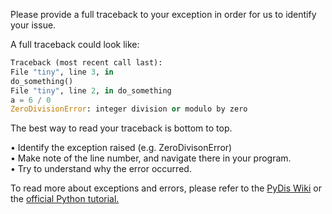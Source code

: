 Please provide a full traceback to your exception in order for us to identify your issue.

A full traceback could look like:
```py
Traceback (most recent call last):
File "tiny", line 3, in
do_something()
File "tiny", line 2, in do_something
a = 6 / 0
ZeroDivisionError: integer division or modulo by zero
```
The best way to read your traceback is bottom to top.

• Identify the exception raised (e.g. ZeroDivisonError)  
• Make note of the line number, and navigate there in your program.  
• Try to understand why the error occurred.  

To read more about exceptions and errors, please refer to the [PyDis Wiki](https://pythondiscord.com/pages/asking-good-questions/#examining-tracebacks) or the [official Python tutorial.](https://docs.python.org/3.7/tutorial/errors.html)
